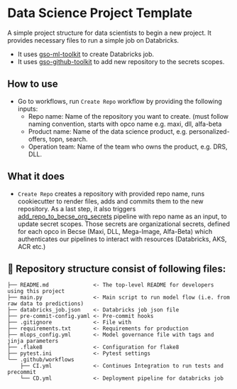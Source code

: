 # Data Science Project Template

A simple project structure for data scientists to begin a new project. It provides necessary files to run a simple job on Databricks.
- It uses [gso-ml-toolkit](https://github.com/RoyalAholdDelhaize/gso-ml-toolkit) to create Databricks job. 
- It uses [gso-github-toolkit](https://github.com/RoyalAholdDelhaize/gso-github-toolkit) to add new repository to the secrets scopes.

## How to use
- Go to workflows, run `Create Repo` workflow by providing the following inputs:
    - Repo name: Name of the repository you want to create. (must follow naming convention, starts with opco name e.g. maxi, dll, alfa-beta
    - Product name: Name of the data science product, e.g. personalized-offers, topn, search.
    - Operation team: Name of the team who owns the product, e.g. DRS, DLL.

## What it does
- `Create Repo` creates a repository with provided repo name, runs cookiecutter to render files, adds and commits them to the new repository. As a last step, it also triggers [add_repo_to_becse_org_secrets](https://github.com/RoyalAholdDelhaize/gso-github-toolkit/blob/master/.github/workflows/add_repo_to_becse_org_secrets.yml) pipeline with repo name as an input, to update secret scopes. Those secrets are organizational secrets, defined for each opco in Becse (Maxi, DLL, Mega-Image, Alfa-Beta) which authenticates our pipelines to interact with resources (Databricks, AKS, ACR etc.)


## 📖 Repository structure consist of following files:
    ├── README.md              <- The top-level README for developers using this project
    ├── main.py                <- Main script to run model flow (i.e. from raw data to predictions)
    ├── databricks_job.json    <- Databricks job json file
    ├── pre-commit-config.yaml <- Pre-commit hooks
    ├── .gitignore             <- File with 
    ├── requirements.txt       <- Requirements for production
    ├── mlops_config.yml       <- Model governance file with tags and jinja parameters
    ├── .flake8                <- Configuration for flake8
    ├── pytest.ini             <- Pytest settings
    └── .github/workflows
        ├── CI.yml             <- Continues Integration to run tests and precommit
        └── CD.yml             <- Deployment pipeline for databricks job